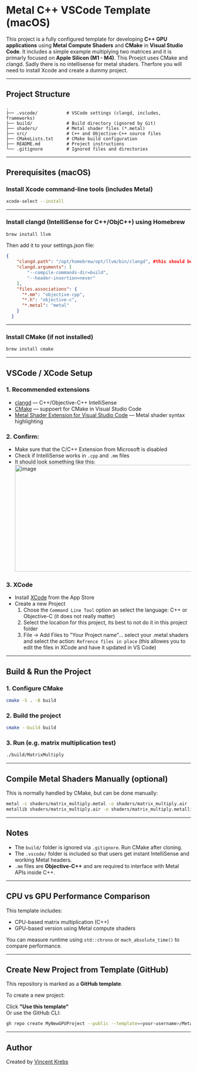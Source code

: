 # Metal C++ VSCode Template (macOS)

This project is a fully configured template for developing **C++ GPU applications** using **Metal Compute Shaders** and **CMake** in **Visual Studio Code**. It includes a simple example multiplying two matrices and it is primarly focused on **Apple Silicon (M1 - M4)**. This Proejct uses CMake and clangd. Sadly there is no intellisense for metal shaders. Therfore you will need to install Xcode and create a dummy project.

---

## Project Structure

```
.
├── .vscode/           # VSCode settings (clangd, includes, frameworks)
├── build/             # Build directory (ignored by Git)
├── shaders/           # Metal shader files (*.metal)
├── src/               # C++ and Objective-C++ source files
├── CMakeLists.txt     # CMake build configuration
├── README.md          # Project instructions
└── .gitignore         # Ignored files and directories
```

---

## Prerequisites (macOS)

### Install Xcode command-line tools (includes Metal)

```bash
xcode-select --install
```

---

### Install clangd (IntelliSense for C++/ObjC++) using Homebrew

```bash
brew install llvm
```

Then add it to your settings.json file:

```settings.json
{
    "clangd.path": "/opt/homebrew/opt/llvm/bin/clangd", #this should be the default directory, if not locate clangd and change this path
    "clangd.arguments": [
        "--compile-commands-dir=build",
        "--header-insertion=never"
    ],
    "files.associations": {
      "*.mm": "objective-cpp",
      "*.h": "objective-c",
      "*.metal": "metal"
    }
  }
```

---

### Install CMake (if not installed)

```bash
brew install cmake
```

---

## VSCode / XCode Setup

### 1. Recommended extensions

- [clangd](https://marketplace.visualstudio.com/items?itemName=llvm-vs-code-extensions.vscode-clangd) — C++/Objective-C++ IntelliSense
- [CMake](https://marketplace.visualstudio.com/items?itemName=twxs.cmake) — suppoert for CMake in Visual Studio Code
- [Metal Shader Extension for Visual Studio Code](https://marketplace.visualstudio.com/items?itemName=doublebuffer.metal-shader) — Metal shader syntax highlighting

### 2. Confirm:

- Make sure that the C/C++ Extension from Microsoft is disabled
- Check if IntelliSense works in `.cpp` and `.mm` files
- It should look something like this:
  <img width="1048" height="290" alt="image" src="https://github.com/user-attachments/assets/7a9df249-7184-40f4-b9ca-1ae1574f9143" />

### 3. XCode

- Install [XCode](https://apps.apple.com/de/app/xcode/id497799835?mt=12) from the App Store
- Create a new Project
  1. Chose the `Command Line Tool` option an select the language: C++ or Objective-C (it does not really matter)
  2. Select the location for this project, its best to not do it in this project folder
  3. File -> Add Files to "Your Project name"... select your .metal shaders and select the action: `Refrence files in place` (this allowes you to edit the files in XCode and have it updated in VS Code)
  
---

## Build & Run the Project

### 1. Configure CMake

```bash
cmake -S . -B build
```

### 2. Build the project

```bash
cmake --build build
```

### 3. Run (e.g. matrix multiplication test)

```bash
./build/MatrixMultiply
```

---

## Compile Metal Shaders Manually (optional)

This is normally handled by CMake, but can be done manually:

```bash
metal -c shaders/matrix_multiply.metal -o shaders/matrix_multiply.air
metallib shaders/matrix_multiply.air -o shaders/matrix_multiply.metallib
```

---

## Notes

- The `build/` folder is ignored via `.gitignore`. Run CMake after cloning.
- The `.vscode/` folder is included so that users get instant IntelliSense and working Metal headers.
- `.mm` files are **Objective-C++** and are required to interface with Metal APIs inside C++.

---

## CPU vs GPU Performance Comparison

This template includes:

- CPU-based matrix multiplication (C++)
- GPU-based version using Metal compute shaders

You can measure runtime using `std::chrono` or `mach_absolute_time()` to compare performance.

---

## Create New Project from Template (GitHub)

This repository is marked as a **GitHub template**.

To create a new project:

Click **"Use this template"**  
Or use the GitHub CLI:

```bash
gh repo create MyNewGPUProject --public --template=<your-username>/Metal_Cpp_VsCode_Template

```

---

## Author

Created by [Vincent Krebs](https://github.com/CoolML2022)
